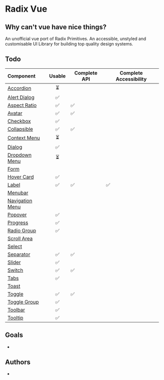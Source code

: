 # Radix Vue

## Why can't vue have nice things?

An unofficial vue port of Radix Primitives.
An accessible, unstyled and customisable UI Library for building top quality design systems.

## Todo

| Component       | Usable | Complete API | Complete Accessibility |
| :-------------- | :----: | ------------ | ---------------------- |
| [Accordion](https://github.com/radix-vue/radix-vue/issues/1)       |   ⏳   |              |                        |
| [Alert Dialog](https://github.com/radix-vue/radix-vue/issues/2)    |   ✅   |              |                        |
| [Aspect Ratio](https://github.com/radix-vue/radix-vue/issues/3)    |   ✅   |      ✅       |                        |
| [Avatar](https://github.com/radix-vue/radix-vue/issues/4)          |   ✅   |      ✅       |                        |
| [Checkbox](https://github.com/radix-vue/radix-vue/issues/5)        |   ✅   |             |                        |
| [Collapsible](https://github.com/radix-vue/radix-vue/issues/6)     |   ✅   | ✅           |                        |
| [Context Menu](https://github.com/radix-vue/radix-vue/issues/7)    |   ⏳    |              |                        |
| [Dialog](https://github.com/radix-vue/radix-vue/issues/8)          |   ✅   |              |                        |
| [Dropdown Menu](https://github.com/radix-vue/radix-vue/issues/9)   |   ⏳   |              |                        |
| [Form](https://github.com/radix-vue/radix-vue/issues/10)            |        |              |                        |
| [Hover Card](https://github.com/radix-vue/radix-vue/issues/11)      |   ✅   |              |                        |
| [Label](https://github.com/radix-vue/radix-vue/issues/12)           |   ✅   | ✅           | ✅                     |
| [Menubar](https://github.com/radix-vue/radix-vue/issues/13)         |        |              |                        |
| [Navigation Menu](https://github.com/radix-vue/radix-vue/issues/14) |        |              |                        |
| [Popover](https://github.com/radix-vue/radix-vue/issues/15)         |   ✅   |              |                        |
| [Progress](https://github.com/radix-vue/radix-vue/issues/16)        |   ✅   |              |                        |
| [Radio Group](https://github.com/radix-vue/radix-vue/issues/17)     |   ✅   |              |                        |
| [Scroll Area](https://github.com/radix-vue/radix-vue/issues/18)     |        |              |                        |
| [Select](https://github.com/radix-vue/radix-vue/issues/19)          |        |              |                        |
| [Separator](https://github.com/radix-vue/radix-vue/issues/20)       |   ✅   | ✅           |                        |
| [Slider](https://github.com/radix-vue/radix-vue/issues/21)          |   ✅   |              |                        |
| [Switch](https://github.com/radix-vue/radix-vue/issues/22)          |   ✅   |   ✅           |                        |
| [Tabs](https://github.com/radix-vue/radix-vue/issues/23)            |   ✅   |              |                        |
| [Toast](https://github.com/radix-vue/radix-vue/issues/24)           |        |              |                        |
| [Toggle](https://github.com/radix-vue/radix-vue/issues/25)          |   ✅   |     ✅        |                        |
| [Toggle Group](https://github.com/radix-vue/radix-vue/issues/26)    |   ✅   |              |                        |
| [Toolbar](https://github.com/radix-vue/radix-vue/issues/27)         |   ✅   |              |                        |
| [Tooltip](https://github.com/radix-vue/radix-vue/issues/28)         |   ✅   |              |                        |

## Goals

-

## Authors

-
